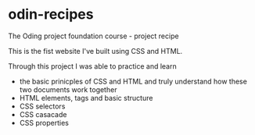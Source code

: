 # odin-recipes
The Oding project foundation course - project recipe

This is the fist website I've built using CSS and HTML. 

Through this project I was able to practice and learn 
- the basic prinicples of CSS and HTML and truly understand how these two documents work together
- HTML elements, tags and basic structure 
- CSS selectors 
- CSS casacade 
- CSS properties 

